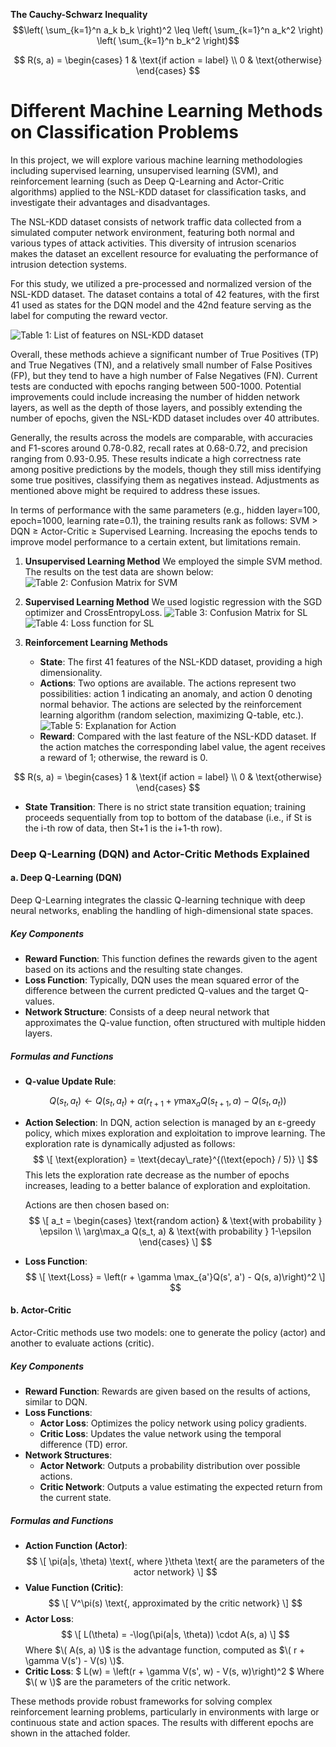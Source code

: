 **The Cauchy-Schwarz Inequality**
$$\left( \sum_{k=1}^n a_k b_k \right)^2 \leq \left( \sum_{k=1}^n a_k^2 \right) \left( \sum_{k=1}^n b_k^2 \right)$$

  $$
R(s, a) = \begin{cases} 
1 & \text{if action = label} \\
0 & \text{otherwise}
\end{cases}
$$
# Different Machine Learning Methods on Classification Problems

In this project, we will explore various machine learning methodologies including supervised learning, unsupervised learning (SVM), and reinforcement learning (such as Deep Q-Learning and Actor-Critic algorithms) applied to the NSL-KDD dataset for classification tasks, and investigate their advantages and disadvantages.

The NSL-KDD dataset consists of network traffic data collected from a simulated computer network environment, featuring both normal and various types of attack activities. This diversity of intrusion scenarios makes the dataset an excellent resource for evaluating the performance of intrusion detection systems.

For this study, we utilized a pre-processed and normalized version of the NSL-KDD dataset. The dataset contains a total of 42 features, with the first 41 used as states for the DQN model and the 42nd feature serving as the label for computing the reward vector.

![Table 1: List of features on NSL-KDD dataset](description.png "Optional Title")

Overall, these methods achieve a significant number of True Positives (TP) and True Negatives (TN), and a relatively small number of False Positives (FP), but they tend to have a high number of False Negatives (FN). Current tests are conducted with epochs ranging between 500-1000. Potential improvements could include increasing the number of hidden network layers, as well as the depth of those layers, and possibly extending the number of epochs, given the NSL-KDD dataset includes over 40 attributes.

Generally, the results across the models are comparable, with accuracies and F1-scores around 0.78-0.82, recall rates at 0.68-0.72, and precision ranging from 0.93-0.95. These results indicate a high correctness rate among positive predictions by the models, though they still miss identifying some true positives, classifying them as negatives instead. Adjustments as mentioned above might be required to address these issues.

In terms of performance with the same parameters (e.g., hidden layer=100, epoch=1000, learning rate=0.1), the training results rank as follows: SVM > DQN ≥ Actor-Critic ≥ Supervised Learning. Increasing the epochs tends to improve model performance to a certain extent, but limitations remain.

1. **Unsupervised Learning Method**
   We employed the simple SVM method. The results on the test data are shown below:
   ![Table 2: Confusion Matrix for SVM](result_SVM/20241118_215457/confusion_matrix.png "Optional Title")

2. **Supervised Learning Method**
   We used logistic regression with the SGD optimizer and CrossEntropyLoss.
   ![Table 3: Confusion Matrix for SL](result_SL/20241119_110824/confusion_matrix.png "Optional Title")
   ![Table 4: Loss function for SL](result_SL/20241119_110824/loss_history.png "Optional Title")

3. **Reinforcement Learning Methods**
   - **State**: The first 41 features of the NSL-KDD dataset, providing a high dimensionality.
   - **Actions**: Two options are available. The actions represent two possibilities: action 1 indicating an anomaly, and action 0 denoting normal behavior. The actions are selected by the reinforcement learning algorithm (random selection, maximizing Q-table, etc.).
     ![Table 5: Explanation for Action](label.png "Optional Title")
   - **Reward**: Compared with the last feature of the NSL-KDD dataset. If the action matches the corresponding label value, the agent receives a reward of 1; otherwise, the reward is 0.
     
$$
     R(s, a) = \begin{cases} 
     1 & \text{if action = label} \\
     0 & \text{otherwise}
     \end{cases}
$$

   - **State Transition**:
     There is no strict state transition equation; training proceeds sequentially from top to bottom of the database (i.e., if St is the i-th row of data, then St+1 is the i+1-th row).

### Deep Q-Learning (DQN) and Actor-Critic Methods Explained

#### a. Deep Q-Learning (DQN)

Deep Q-Learning integrates the classic Q-learning technique with deep neural networks, enabling the handling of high-dimensional state spaces.

##### Key Components
- **Reward Function**: This function defines the rewards given to the agent based on its actions and the resulting state changes.
- **Loss Function**: Typically, DQN uses the mean squared error of the difference between the current predicted Q-values and the target Q-values.
- **Network Structure**: Consists of a deep neural network that approximates the Q-value function, often structured with multiple hidden layers.

##### Formulas and Functions
- **Q-value Update Rule**:
  
$$
   Q(s_t, a_t) \leftarrow Q(s_t, a_t) + \alpha \left( r_{t+1} + \gamma \max_a Q(s_{t+1}, a) - Q(s_t, a_t) \right)
$$
  
- **Action Selection**: In DQN, action selection is managed by an ε-greedy policy, which mixes exploration and exploitation to improve learning. The exploration rate is dynamically adjusted as follows:
$$
  \[
  \text{exploration} = \text{decay\_rate}^{(\text{epoch} / 5)}
  \]
$$
  This lets the exploration rate decrease as the number of epochs increases, leading to a better balance of exploration and exploitation.
  
  Actions are then chosen based on:
$$
  \[
  a_t = \begin{cases} 
  \text{random action} & \text{with probability } \epsilon \\
  \arg\max_a Q(s_t, a) & \text{with probability } 1-\epsilon
  \end{cases}
  \]
$$
- **Loss Function**:
$$
  \[
  \text{Loss} = \left(r + \gamma \max_{a'}Q(s', a') - Q(s, a)\right)^2
  \]
$$

#### b. Actor-Critic

Actor-Critic methods use two models: one to generate the policy (actor) and another to evaluate actions (critic).

##### Key Components
- **Reward Function**: Rewards are given based on the results of actions, similar to DQN.
- **Loss Functions**:
  - **Actor Loss**: Optimizes the policy network using policy gradients.
  - **Critic Loss**: Updates the value network using the temporal difference (TD) error.
- **Network Structures**:
  - **Actor Network**: Outputs a probability distribution over possible actions.
  - **Critic Network**: Outputs a value estimating the expected return from the current state.

##### Formulas and Functions
- **Action Function (Actor)**:
$$
  \[
  \pi(a|s, \theta) \text{, where }\theta \text{ are the parameters of the actor network}
  \]
$$
- **Value Function (Critic)**:
$$
  \[
  V^\pi(s) \text{, approximated by the critic network}
  \]
$$
- **Actor Loss**:
$$
  \[
  L(\theta) = -\log(\pi(a|s, \theta)) \cdot A(s, a)
  \]
$$
  Where $\( A(s, a) \)$ is the advantage function, computed as $\( r + \gamma V(s') - V(s) \)$.
- **Critic Loss**:
$
  L(w) = \left(r + \gamma V(s', w) - V(s, w)\right)^2
$
  Where $\( w \)$ are the parameters of the critic network.

These methods provide robust frameworks for solving complex reinforcement learning problems, particularly in environments with large or continuous state and action spaces. The results with different epochs are shown in the attached folder.
